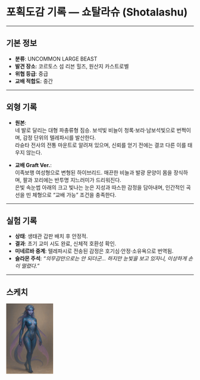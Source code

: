 # 포획도감 기록 — 쇼탈라슈 (Shotalashu)

---

## 기본 정보
- **분류**: UNCOMMON LARGE BEAST
- **발견 장소**: 코르토스 섬 리븐 힐즈, 원산지 카스트로벨
- **위협 등급**: 중급
- **교배 적합도**: 중간

---

## 외형 기록
- **원본**:  
  네 발로 달리는 대형 파충류형 짐승. 보석빛 비늘이 청록·보라·남보석빛으로 번쩍이며, 감정 단위의 텔레파시를 발산한다.  
  라슌타 전사의 전통 마운트로 알려져 있으며, 신뢰를 얻기 전에는 결코 다른 이를 태우지 않는다.  

- **교배 Graft Ver.**:  
  이족보행 여성형으로 변형된 하이브리드. 매끈한 비늘과 발광 문양이 몸을 장식하며, 팔과 꼬리에는 반투명 지느러미가 드리워진다.  
  은빛 속눈썹 아래의 크고 빛나는 눈은 지성과 따스한 감정을 담아내며, 인간적인 곡선을 띤 체형으로 “교배 가능” 조건을 충족한다.  

---

## 실험 기록
- **상태**: 생태관 갑판 배치 후 안정적.  
- **결과**: 초기 교미 시도 완료, 신체적 호환성 확인.  
- **미네르바 중계**: 텔레파시로 전송된 감정은 호기심·안정·소유욕으로 번역됨.  
- **슬라몬 주석**: *“의무감만으로는 안 되더군… 하지만 눈빛을 보고 있자니, 이상하게 손이 떨렸다.”*  

---

## 스케치
<img alt="Shotalashu" title="Shotalashu" src="Shotalashu.PNG" style="width: 25%; height: auto;">
